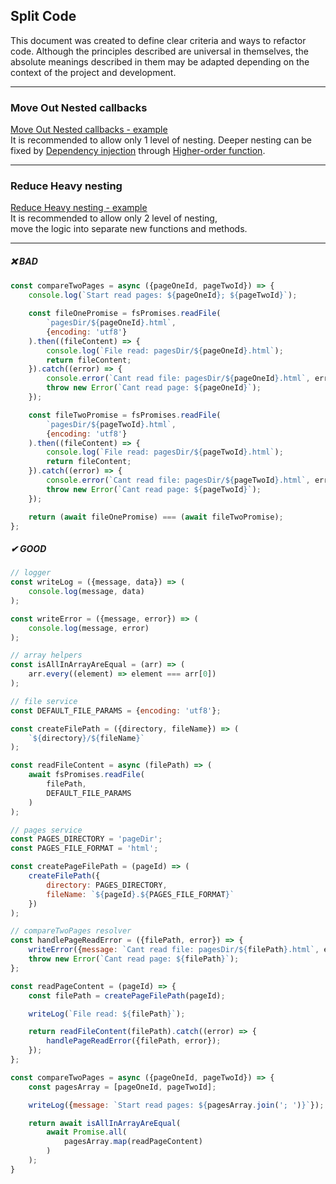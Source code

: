 ## Split Code

This document was created to define clear criteria and ways to refactor code.
Although the principles described are universal in themselves, the absolute meanings described in them may be adapted
depending on the context of the project and development.

---

### Move Out Nested callbacks

[Move Out Nested callbacks - example](./moveOutNestedCallbacks.md)  
It is recommended to allow only 1 level of nesting.
Deeper nesting can be fixed by
[Dependency injection](https://en.wikipedia.org/wiki/Dependency_injection) through
[Higher-order function](https://en.wikipedia.org/wiki/Higher-order_function#JavaScript).

---

### Reduce Heavy nesting

[Reduce Heavy nesting - example](./reduceHeavyNesting.md)  
It is recommended to allow only 2 level of nesting,  
move the logic into separate new functions and methods.

---

##### ❌ BAD

```javascript
const compareTwoPages = async ({pageOneId, pageTwoId}) => {
    console.log(`Start read pages: ${pageOneId}; ${pageTwoId}`);

    const fileOnePromise = fsPromises.readFile(
        `pagesDir/${pageOneId}.html`,
        {encoding: 'utf8'}
    ).then((fileContent) => {
        console.log(`File read: pagesDir/${pageOneId}.html`);
        return fileContent;
    }).catch((error) => {
        console.error(`Cant read file: pagesDir/${pageOneId}.html`, error)
        throw new Error(`Cant read page: ${pageOneId}`);
    });

    const fileTwoPromise = fsPromises.readFile(
        `pagesDir/${pageTwoId}.html`,
        {encoding: 'utf8'}
    ).then((fileContent) => {
        console.log(`File read: pagesDir/${pageTwoId}.html`);
        return fileContent;
    }).catch((error) => {
        console.error(`Cant read file: pagesDir/${pageTwoId}.html`, error)
        throw new Error(`Cant read page: ${pageTwoId}`);
    });

    return (await fileOnePromise) === (await fileTwoPromise);
};

```

##### ✔ GOOD

```javascript
// logger
const writeLog = ({message, data}) => (
    console.log(message, data)
);

const writeError = ({message, error}) => (
    console.log(message, error)
);
```

```javascript
// array helpers
const isAllInArrayAreEqual = (arr) => (
    arr.every((element) => element === arr[0])
);
```

```javascript
// file service
const DEFAULT_FILE_PARAMS = {encoding: 'utf8'};

const createFilePath = ({directory, fileName}) => (
    `${directory}/${fileName}`
);

const readFileContent = async (filePath) => (
    await fsPromises.readFile(
        filePath,
        DEFAULT_FILE_PARAMS
    )
);
````

```javascript
// pages service
const PAGES_DIRECTORY = 'pageDir';
const PAGES_FILE_FORMAT = 'html';

const createPageFilePath = (pageId) => (
    createFilePath({
        directory: PAGES_DIRECTORY,
        fileName: `${pageId}.${PAGES_FILE_FORMAT}`
    })
);
```

```javascript
// compareTwoPages resolver
const handlePageReadError = ({filePath, error}) => {
    writeError({message: `Cant read file: pagesDir/${filePath}.html`, error})
    throw new Error(`Cant read page: ${filePath}`);
};

const readPageContent = (pageId) => {
    const filePath = createPageFilePath(pageId);

    writeLog(`File read: ${filePath}`);

    return readFileContent(filePath).catch((error) => {
        handlePageReadError({filePath, error});
    });
};

const compareTwoPages = async ({pageOneId, pageTwoId}) => {
    const pagesArray = [pageOneId, pageTwoId];

    writeLog({message: `Start read pages: ${pagesArray.join('; ')}`});

    return await isAllInArrayAreEqual(
        await Promise.all(
            pagesArray.map(readPageContent)
        )
    );
}
```

